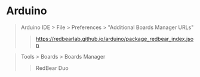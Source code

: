 # Arduino

> Arduino IDE > File > Preferences > "Additional Boards Manager URLs"
> > https://redbearlab.github.io/arduino/package_redbear_index.json

> Tools > Boards > Boards Manager
> > RedBear Duo


